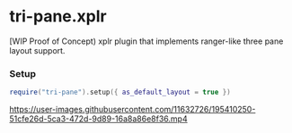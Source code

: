# tri-pane.xplr

[WIP Proof of Concept) xplr plugin that implements ranger-like three pane layout support.

### Setup

```lua
require("tri-pane").setup({ as_default_layout = true })
```

https://user-images.githubusercontent.com/11632726/195410250-51cfe26d-5ca3-472d-9d89-16a8a86e8f36.mp4

